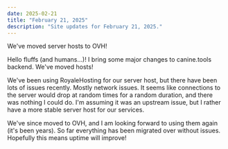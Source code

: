 ```yaml
---
date: 2025-02-21
title: "February 21, 2025"
description: "Site updates for February 21, 2025."
---
```

We've moved server hosts to OVH!
<!-- more -->

Hello fluffs (and humans...)! I bring some major changes to canine.tools backend. We've moved hosts!

We've been using RoyaleHosting for our server host, but there have been lots of issues recently. Mostly network issues. It seems like connections to the server would drop at random times for a random duration, and there was nothing I could do. I'm assuming it was an upstream issue, but I rather have a more stable server host for our services.

We've since moved to OVH, and I am looking forward to using them again (it's been years). So far everything has been migrated over without issues. Hopefully this means uptime will improve!